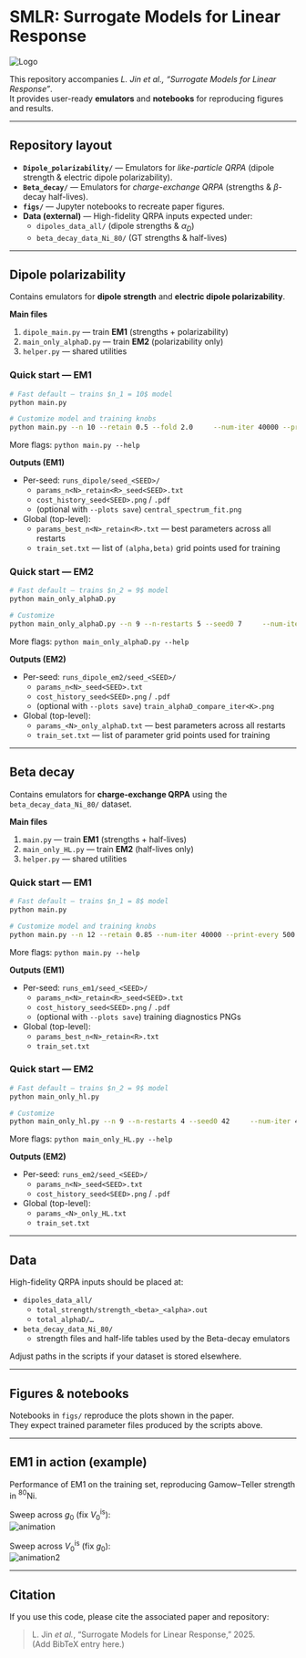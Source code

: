 # SMLR: Surrogate Models for Linear Response

![Logo](SMLR.png)

This repository accompanies *L. Jin et al., “Surrogate Models for Linear Response”*.  
It provides user-ready **emulators** and **notebooks** for reproducing figures and results.


---

## Repository layout

- **`Dipole_polarizability/`** — Emulators for *like-particle QRPA* (dipole strength & electric dipole polarizability).
- **`Beta_decay/`** — Emulators for *charge-exchange QRPA* (strengths & $\beta$-decay half-lives).
- **`figs/`** — Jupyter notebooks to recreate paper figures.
- **Data (external)** — High-fidelity QRPA inputs expected under:
  - `dipoles_data_all/` (dipole strengths & $\alpha_D$)
  - `beta_decay_data_Ni_80/` (GT strengths & half-lives)

---

## Dipole polarizability

Contains emulators for **dipole strength** and **electric dipole polarizability**.

**Main files**
1. `dipole_main.py` — train **EM1** (strengths + polarizability)  
2. `main_only_alphaD.py` — train **EM2** (polarizability only)  
3. `helper.py` — shared utilities

### Quick start — EM1
```bash
# Fast default — trains $n_1 = 10$ model
python main.py

# Customize model and training knobs
python main.py --n 10 --retain 0.5 --fold 2.0     --num-iter 40000 --print-every 500     --n-restarts 5 --seed0 100     --plots save --save-dir runs_em1
```
More flags: `python main.py --help`

**Outputs (EM1)**
- Per-seed: `runs_dipole/seed_<SEED>/`  
  - `params_n<N>_retain<R>_seed<SEED>.txt`  
  - `cost_history_seed<SEED>.png` / `.pdf`  
  - (optional with `--plots save`) `central_spectrum_fit.png`
- Global (top-level):  
  - `params_best_n<N>_retain<R>.txt` — best parameters across all restarts  
  - `train_set.txt` — list of `(alpha,beta)` grid points used for training

### Quick start — EM2
```bash
# Fast default — trains $n_2 = 9$ model
python main_only_alphaD.py

# Customize
python main_only_alphaD.py --n 9 --n-restarts 5 --seed0 7     --num-iter 40000 --print-every 500     --plots save --save-dir runs_em2
```
More flags: `python main_only_alphaD.py --help`

**Outputs (EM2)**
- Per-seed: `runs_dipole_em2/seed_<SEED>/`  
  - `params_n<N>_seed<SEED>.txt`  
  - `cost_history_seed<SEED>.png` / `.pdf`  
  - (optional with `--plots save`) `train_alphaD_compare_iter<K>.png`
- Global (top-level):  
  - `params_<N>_only_alphaD.txt` — best parameters across all restarts  
  - `train_set.txt` — list of parameter grid points used for training

---

## Beta decay

Contains emulators for **charge-exchange QRPA** using the `beta_decay_data_Ni_80/` dataset.

**Main files**
1. `main.py` — train **EM1** (strengths + half-lives)  
2. `main_only_HL.py` — train **EM2** (half-lives only)  
3. `helper.py` — shared utilities

### Quick start — EM1
```bash
# Fast default — trains $n_1 = 8$ model
python main.py

# Customize model and training knobs
python main.py --n 12 --retain 0.85 --num-iter 40000 --print-every 500                --n-restarts 3 --seed0 100 --plots save --save-dir runs_em1
```
More flags: `python main.py --help`

**Outputs (EM1)**
- Per-seed: `runs_em1/seed_<SEED>/`  
  - `params_n<N>_retain<R>_seed<SEED>.txt`  
  - `cost_history_seed<SEED>.png` / `.pdf`  
  - (optional with `--plots save`) training diagnostics PNGs
- Global (top-level):  
  - `params_best_n<N>_retain<R>.txt`  
  - `train_set.txt`

### Quick start — EM2
```bash
# Fast default — trains $n_2 = 9$ model 
python main_only_hl.py

# Customize
python main_only_hl.py --n 9 --n-restarts 4 --seed0 42     --num-iter 40000 --print-every 500     --plots save --save-dir runs_em2
```
More flags: `python main_only_HL.py --help`

**Outputs (EM2)**
- Per-seed: `runs_em2/seed_<SEED>/`  
  - `params_n<N>_seed<SEED>.txt`  
  - `cost_history_seed<SEED>.png` / `.pdf`
- Global (top-level):  
  - `params_<N>_only_HL.txt`  
  - `train_set.txt`

---

## Data

High-fidelity QRPA inputs should be placed at:
- `dipoles_data_all/`  
  - `total_strength/strength_<beta>_<alpha>.out`
  - `total_alphaD/…`
- `beta_decay_data_Ni_80/`  
  - strength files and half-life tables used by the Beta-decay emulators

Adjust paths in the scripts if your dataset is stored elsewhere.

---

## Figures & notebooks

Notebooks in `figs/` reproduce the plots shown in the paper.  
They expect trained parameter files produced by the scripts above.

---

## EM1 in action (example)

Performance of EM1 on the training set, reproducing Gamow–Teller strength in $^{80}$Ni.

Sweep across $g_0$ (fix $V_0^{\mathrm{is}}$):  
![animation](Beta_decay/em1_grid_sweep_beta_V0_2.000_n13.gif)

Sweep across $V_0^{\mathrm{is}}$ (fix $g_0$):  
![animation2](Beta_decay/em1_grid_sweep_alpha_V0_0.500_n13.gif)

---

## Citation

If you use this code, please cite the associated paper and repository:

> L. Jin *et al.*, “Surrogate Models for Linear Response,” 2025.  
> (Add BibTeX entry here.)

